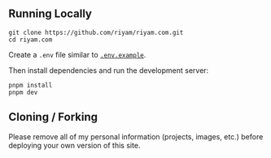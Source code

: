 </div>

<br/>

## Running Locally

```sh-session
git clone https://github.com/riyam/riyam.com.git
cd riyam.com
```

Create a `.env` file similar to [`.env.example`](https://github.com/riyam/riyam.com/blob/main/.env.example).

Then install dependencies and run the development server:

```sh-session
pnpm install
pnpm dev
```

## Cloning / Forking

Please remove all of my personal information (projects, images, etc.) before deploying your own version of this site.
